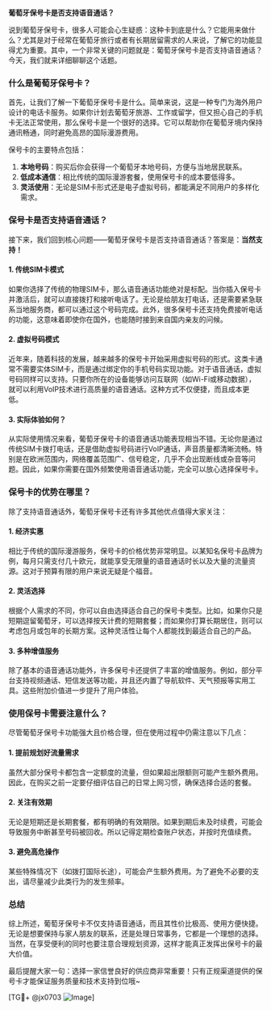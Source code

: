 **葡萄牙保号卡是否支持语音通话？**

说到葡萄牙保号卡，很多人可能会心生疑惑：这种卡到底是什么？它能用来做什么？尤其是对于经常在葡萄牙旅行或者有长期居留需求的人来说，了解它的功能显得尤为重要。其中，一个非常关键的问题就是：葡萄牙保号卡是否支持语音通话？今天，我们就来详细聊聊这个话题。

### 什么是葡萄牙保号卡？

首先，让我们了解一下葡萄牙保号卡是什么。简单来说，这是一种专门为海外用户设计的电话卡服务。如果你计划去葡萄牙旅游、工作或留学，但又担心自己的手机卡无法正常使用，那么保号卡是一个很好的选择。它可以帮助你在葡萄牙境内保持通讯畅通，同时避免高昂的国际漫游费用。

保号卡的主要特点包括：
1. **本地号码**：购买后你会获得一个葡萄牙本地号码，方便与当地居民联系。
2. **低成本通信**：相比传统的国际漫游套餐，使用保号卡的成本要低得多。
3. **灵活使用**：无论是SIM卡形式还是电子虚拟号码，都能满足不同用户的多样化需求。

### 保号卡是否支持语音通话？

接下来，我们回到核心问题——葡萄牙保号卡是否支持语音通话？答案是：**当然支持！**

#### 1. 传统SIM卡模式

如果你选择了传统的物理SIM卡，那么语音通话功能绝对是标配。当你插入保号卡并激活后，就可以直接拨打和接听电话了。无论是给朋友打电话，还是需要紧急联系当地服务商，都可以通过这个号码完成。此外，很多保号卡还支持免费接听电话的功能，这意味着即使你在国外，也能随时接到来自国内亲友的问候。

#### 2. 虚拟号码模式

近年来，随着科技的发展，越来越多的保号卡开始采用虚拟号码的形式。这类卡通常不需要实体SIM卡，而是通过绑定你的手机号码实现功能。对于语音通话，虚拟号码同样可以支持。只要你所在的设备能够访问互联网（如Wi-Fi或移动数据），就可以利用VoIP技术进行高质量的语音通话。这种方式不仅便捷，而且成本更低。

#### 3. 实际体验如何？

从实际使用情况来看，葡萄牙保号卡的语音通话功能表现相当不错。无论你是通过传统SIM卡拨打电话，还是借助虚拟号码进行VoIP通话，声音质量都清晰流畅。特别是在欧洲范围内，网络覆盖范围广、信号稳定，几乎不会出现断线或杂音等问题。因此，如果你需要在国外频繁使用语音通话功能，完全可以放心选择保号卡。

### 保号卡的优势在哪里？

除了支持语音通话外，葡萄牙保号卡还有许多其他优点值得大家关注：

#### 1. 经济实惠

相比于传统的国际漫游服务，保号卡的价格优势非常明显。以某知名保号卡品牌为例，每月只需支付几十欧元，就能享受无限量的语音通话时长以及大量的流量资源。这对于预算有限的用户来说无疑是个福音。

#### 2. 灵活选择

根据个人需求的不同，你可以自由选择适合自己的保号卡类型。比如，如果你只是短期逗留葡萄牙，可以选择按天计费的短期套餐；而如果你打算长期居住，则可以考虑包月或包年的长期方案。这种灵活性让每个人都能找到最适合自己的产品。

#### 3. 多种增值服务

除了基本的语音通话功能外，许多保号卡还提供了丰富的增值服务。例如，部分平台支持视频通话、短信发送等功能，并且还内置了导航软件、天气预报等实用工具。这些附加价值进一步提升了用户体验。

### 使用保号卡需要注意什么？

尽管葡萄牙保号卡功能强大且价格合理，但在使用过程中仍需注意以下几点：

#### 1. 提前规划好流量需求

虽然大部分保号卡都包含一定额度的流量，但如果超出限额则可能产生额外费用。因此，在购买之前一定要仔细评估自己的日常上网习惯，确保选择合适的套餐。

#### 2. 关注有效期

无论是短期还是长期套餐，都有明确的有效期限。如果到期后未及时续费，可能会导致服务中断甚至号码被回收。所以记得定期检查账户状态，并按时充值续费。

#### 3. 避免高危操作

某些特殊情况下（如拨打国际长途），可能会产生额外费用。为了避免不必要的支出，请尽量减少此类行为的发生频率。

### 总结

综上所述，葡萄牙保号卡不仅支持语音通话，而且其性价比极高、使用方便快捷。无论是想要保持与家人朋友的联系，还是处理日常事务，它都是一个理想的选择。当然，在享受便利的同时也要注意合理规划资源，这样才能真正发挥出保号卡的最大价值。

最后提醒大家一句：选择一家信誉良好的供应商非常重要！只有正规渠道提供的保号卡才能保证服务质量和技术支持到位哦~

[TG💪+ @jx0703 ![Image](https://github.com/user-attachments/assets/dbca1d08-cadb-493c-b0ec-ad6f7a83f270)]